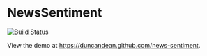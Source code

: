 # NewsSentiment

[![Build Status](https://travis-ci.org/duncandean/news-sentiment.svg?branch=master)](https://travis-ci.org/duncandean/news-sentiment)

View the demo at https://duncandean.github.com/news-sentiment.
